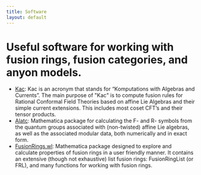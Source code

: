 ```yaml
---
title: Software
layout: default
---
```


# Useful software for working with fusion rings, fusion categories, and anyon models.

* [Kac](https://www.nikhef.nl/~t58/Site/Kac.html): Kac is an acronym that stands for “Komputations with Algebras and Currents”. The main purpose of "Kac" is to compute fusion rules for Rational Conformal Field Theories based on affine Lie Algebras and their simple current extensions. This includes most coset CFT’s and their tensor products.
* [Alatc](https://github.com/ardonne/affine-lie-algebra-tensor-category): Mathematica package for calculating the F- and R- symbols from the quantum groups associated with (non-twisted) affine Lie algebras, as well as the associated modular data, both numerically and in exact form.
* [FusionRings.wl](https://github.com/gert-vercleyen/FusionRings): Mathematica package designed to explore and calculate properties of fusion rings in a user friendly manner. It contains an extensive (though not exhaustive) list fusion rings: FusionRingList (or FRL), and many functions for working with fusion rings.
